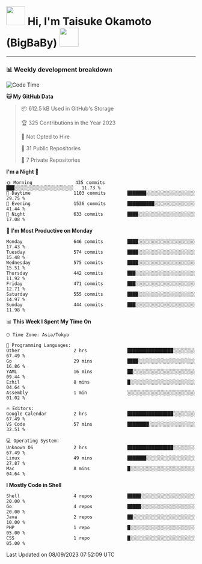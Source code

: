 <!-- Title -->
<h1>
    <img src="https://media.tenor.com/TlyRveJkgo4AAAAi/cloud-cloud-strife.gif" width="50"/> 
    Hi, I'm Taisuke Okamoto (BigBaBy) 
    <img src="https://media.tenor.com/TlyRveJkgo4AAAAi/cloud-cloud-strife.gif" width="50"/>
</h1>

---

<h3> 📊 Weekly development breakdown </h3>
<!-- waka-readme-stats -->

<!--START_SECTION:waka-->
![Code Time](http://img.shields.io/badge/Code%20Time-1%2C612%20hrs%209%20mins-blue)

**🐱 My GitHub Data** 

> 📦 612.5 kB Used in GitHub's Storage 
 > 
> 🏆 325 Contributions in the Year 2023
 > 
> 🚫 Not Opted to Hire
 > 
> 📜 31 Public Repositories 
 > 
> 🔑 7 Private Repositories 
 > 
**I'm a Night 🦉** 

```text
🌞 Morning                435 commits         ███░░░░░░░░░░░░░░░░░░░░░░   11.73 % 
🌆 Daytime                1103 commits        ███████░░░░░░░░░░░░░░░░░░   29.75 % 
🌃 Evening                1536 commits        ██████████░░░░░░░░░░░░░░░   41.44 % 
🌙 Night                  633 commits         ████░░░░░░░░░░░░░░░░░░░░░   17.08 % 
```
📅 **I'm Most Productive on Monday** 

```text
Monday                   646 commits         ████░░░░░░░░░░░░░░░░░░░░░   17.43 % 
Tuesday                  574 commits         ████░░░░░░░░░░░░░░░░░░░░░   15.48 % 
Wednesday                575 commits         ████░░░░░░░░░░░░░░░░░░░░░   15.51 % 
Thursday                 442 commits         ███░░░░░░░░░░░░░░░░░░░░░░   11.92 % 
Friday                   471 commits         ███░░░░░░░░░░░░░░░░░░░░░░   12.71 % 
Saturday                 555 commits         ████░░░░░░░░░░░░░░░░░░░░░   14.97 % 
Sunday                   444 commits         ███░░░░░░░░░░░░░░░░░░░░░░   11.98 % 
```


📊 **This Week I Spent My Time On** 

```text
🕑︎ Time Zone: Asia/Tokyo

💬 Programming Languages: 
Other                    2 hrs               █████████████████░░░░░░░░   67.49 % 
Go                       29 mins             ████░░░░░░░░░░░░░░░░░░░░░   16.86 % 
YAML                     16 mins             ██░░░░░░░░░░░░░░░░░░░░░░░   09.44 % 
Ezhil                    8 mins              █░░░░░░░░░░░░░░░░░░░░░░░░   04.64 % 
Assembly                 1 min               ░░░░░░░░░░░░░░░░░░░░░░░░░   01.02 % 

🔥 Editors: 
Google Calendar          2 hrs               █████████████████░░░░░░░░   67.49 % 
VS Code                  57 mins             ████████░░░░░░░░░░░░░░░░░   32.51 % 

💻 Operating System: 
Unknown OS               2 hrs               █████████████████░░░░░░░░   67.49 % 
Linux                    49 mins             ███████░░░░░░░░░░░░░░░░░░   27.87 % 
Mac                      8 mins              █░░░░░░░░░░░░░░░░░░░░░░░░   04.64 % 
```

**I Mostly Code in Shell** 

```text
Shell                    4 repos             █████░░░░░░░░░░░░░░░░░░░░   20.00 % 
Go                       4 repos             █████░░░░░░░░░░░░░░░░░░░░   20.00 % 
Java                     2 repos             ██░░░░░░░░░░░░░░░░░░░░░░░   10.00 % 
PHP                      1 repo              █░░░░░░░░░░░░░░░░░░░░░░░░   05.00 % 
CSS                      1 repo              █░░░░░░░░░░░░░░░░░░░░░░░░   05.00 % 
```




 Last Updated on 08/09/2023 07:52:09 UTC
<!--END_SECTION:waka-->
